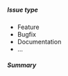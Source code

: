 ##### Issue type
<!--- Pick one below and delete the rest: -->
 - Feature
 - Bugfix
 - Documentation
 - ...

##### Summary
<!--- Describe your change. -->

<!---
If you are fixing an existing issue, please include also "Fixes #nnn" in your commit message.
Please respect the preferred format of the commit message.
-->
